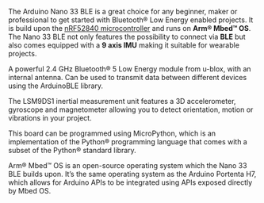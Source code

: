<FeatureDescription>

The Arduino Nano 33 BLE is a great choice for any beginner, maker or professional to get started with Bluetooth® Low Energy enabled projects. It is build upon the [nRF52840 microcontroller](https://content.arduino.cc/assets/Nano_BLE_MCU-nRF52840_PS_v1.1.pdf) and runs on **Arm® Mbed™ OS**. The Nano 33 BLE not only features the possibility to connect via **BLE** but also comes equipped with a **9 axis IMU** making it suitable for wearable projects. 
</FeatureDescription>


<FeatureList>
<Feature title="Bluetooth®" image="bluetooth">

  A powerful 2.4 GHz Bluetooth® 5 Low Energy module from u-blox, with an internal antenna. Can be used to transmit data between different devices 
  using the ArduinoBLE library.

  <FeatureLink variant="primary" title="Documentation" url="/tutorials/nano-33-ble/bluetooth"/>
  <FeatureLink variant="secondary" title="Library" url="https://www.arduino.cc/reference/en/libraries/arduinoble/"/>
</Feature>

<Feature title="IMU for Motion Detection" image="imu">

  The LSM9DS1 inertial measurement unit features a 3D accelerometer, gyroscope and magnetometer allowing you to detect orientation, motion or vibrations in your project.

  <FeatureLink variant="primary" title="Documentation" url="/tutorials/nano-33-ble/imu-accelerometer"/>
  <FeatureLink variant="secondary" title="Library" url="https://www.arduino.cc/reference/en/libraries/arduino_lsm9ds1/"/>
</Feature>

<Feature title="Python® Support" image="python">

  This board can be programmed using MicroPython, which is an implementation of the Python® programming language that comes with a subset of the Python® standard library.

  <FeatureLink variant="primary" title="Documentation" url="/tutorials/nano-33-ble-sense/micropython-installation"/>
  <FeatureLink variant="secondary" title="Learn More" url="/learn/programming/arduino-and-python"/>
</Feature>

<Feature title="Arm® Mbed™ OS" image="core">

  Arm® Mbed™ OS is an open-source operating system which the Nano 33 BLE builds upon. It’s the same operating system as the Arduino Portenta H7, which allows for Arduino APIs to be integrated using APIs exposed directly by Mbed OS.

  <FeatureLink variant="primary" title="Documentation" url="https://os.mbed.com/docs/mbed-os"/>
</Feature>


</FeatureList>
